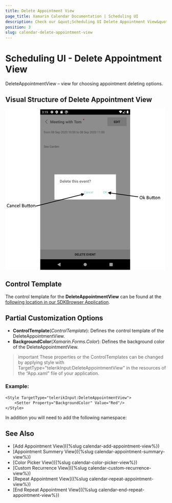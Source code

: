 ```yaml
---
title: Delete Appointment View
page_title: Xamarin Calendar Documentation | Scheduling UI
description: Check our &quot;Scheduling UI Delete Appointment View&quot; documentation article for Telerik Calendar for Xamarin control.
position: 3
slug: calendar-delete-appointment-view
---
```


# Scheduling UI - Delete Appointment View

DeleteAppointmentView – view for choosing appointment deleting options.

## Visual Structure of Delete Appointment View

![Scheduling UI Delete Appointment View](images/calendar-delete-appointment-view.png)

## Control Template

The control template for the **DeleteAppointmentView** can be found at the [following location in our SDKBrowser Application](https://github.com/telerik/xamarin-forms-sdk/blob/master/XamarinSDK/SDKBrowser/SDKBrowser/Examples/CalendarControl/SchedulingCategory/SchedulingUIViews/DeleteAppointmentView.xaml).

## Partial Customization Options 

* **ControlTemplate**(*ControlTemplate*): Defines the control template of the DeleteAppointmentView.
* **BackgroundColor**(*Xamarin.Forms.Color*): Defines the background color of the DeleteAppointmentView.

>important These properties or the ControlTemplates can be changed by applying style with TargetType="telerikInput:DeleteAppointmentView" in the resources of the “App.xaml” file of your application. 

### Example:

```XAML
<Style TargetType="telerikInput:DeleteAppointmentView">
    <Setter Property="BackgroundColor" Value="Red"/>
</Style>
```

In addition you will need to add the following namespace: 

<snippet id='xmlns-telerikinput'/>

## See Also

* [Add Appointment View]({%slug calendar-add-appointment-view%})
* [Appointment Summery View]({%slug calendar-appointment-summary-view%})
* [Color Picker View]({%slug calendar-color-picker-view%})
* [Custom Recurrence View]({%slug calendar-custom-recurrence-view%})
* [Repeat Appointment View]({%slug calendar-repeat-appointment-view%})
* [End Repeat Appointment View]({%slug calendar-end-repeat-appointment-view%})

